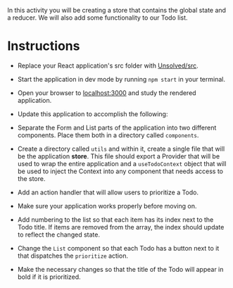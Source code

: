 In this activity you will be creating a store that contains the global state and a reducer. We will also add some functionality to our Todo list.

# Instructions

- Replace your React application's src folder with [Unsolved/src](Unsolved/src).

- Start the application in dev mode by running `npm start` in your terminal.

- Open your browser to [localhost:3000](http://localhost:3000) and study the rendered application.

- Update this application to accomplish the following:

- Separate the Form and List parts of the application into two different components. Place them both in a directory called `components`.

- Create a directory called `utils` and within it, create a single file that will be the application **store**. This file should export a Provider that will be used to wrap the entire application and a `useTodoContext` object that will be used to inject the Context into any component that needs access to the store.

- Add an action handler that will allow users to prioritize a Todo.

- Make sure your application works properly before moving on.

- Add numbering to the list so that each item has its index next to the Todo title. If items are removed from the array, the index should update to reflect the changed state.

- Change the `List` component so that each Todo has a button next to it that dispatches the `prioritize` action.

- Make the necessary changes so that the title of the Todo will appear in bold if it is prioritized.
